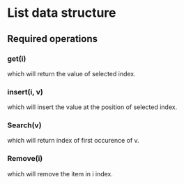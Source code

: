 # List data structure

## Required operations

### get(i)

which will return the value of selected index.

### insert(i, v)

which will insert the value at the position of selected index.

### Search(v)

which will return index of first occurence of v.

### Remove(i)

which will remove the item in i index.
